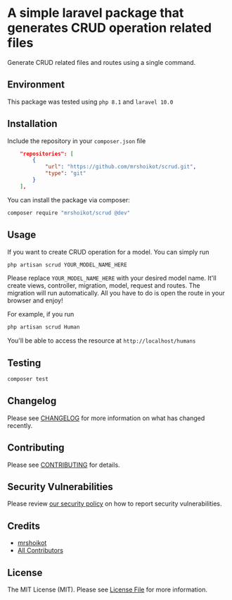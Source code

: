# A simple laravel package that generates CRUD operation related files


Generate CRUD related files and routes using a single command.
## Environment
This package was tested using `php 8.1` and `laravel 10.0`


## Installation

Include the repository in your `composer.json` file

```json
    "repositories": [
        {
            "url": "https://github.com/mrshoikot/scrud.git",
            "type": "git"
        }
    ],
```

You can install the package via composer:

```bash
composer require "mrshoikot/scrud @dev"
```


## Usage
If you want to create CRUD operation for a model. You can simply run

```bash
php artisan scrud YOUR_MODEL_NAME_HERE
```

Please replace `YOUR_MODEL_NAME_HERE` with your desired model name. It'll create
views, controller, migration, model, request and routes. The migration will run automatically.
All you have to do is open the route in your browser and enjoy!

For example, if you run
```bash
php artisan scrud Human
```

You'll be able to access the resource at `http://localhost/humans`

## Testing

```bash
composer test
```

## Changelog

Please see [CHANGELOG](CHANGELOG.md) for more information on what has changed recently.

## Contributing

Please see [CONTRIBUTING](CONTRIBUTING.md) for details.

## Security Vulnerabilities

Please review [our security policy](../../security/policy) on how to report security vulnerabilities.

## Credits

- [mrshoikot](https://github.com/mrshoikot)
- [All Contributors](../../contributors)

## License

The MIT License (MIT). Please see [License File](LICENSE.md) for more information.
